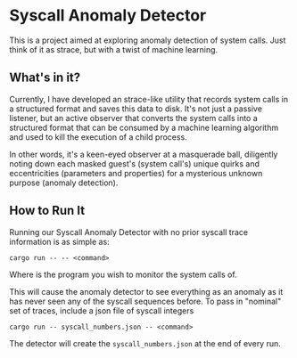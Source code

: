# Syscall Anomaly Detector

 This is a project aimed at exploring anomaly detection of system calls. Just think of it as strace, but with a twist of machine learning.

## What's in it?
Currently, I have developed an strace-like utility that records system calls in a structured format and saves this data to disk. It's not just a passive listener, but an active observer that converts the system calls into a structured format that can be consumed by a machine learning algorithm and used to kill the execution of a child process.

In other words, it's a keen-eyed observer at a masquerade ball, diligently noting down each masked guest's (system call's) unique quirks and eccentricities (parameters and properties) for a mysterious unknown purpose (anomaly detection).

## How to Run It

Running our Syscall Anomaly Detector with no prior syscall trace information is as simple as:

```shell
cargo run -- -- <command>
```

Where <command> is the program you wish to monitor the system calls of.

This will cause the anomaly detector to see everything as an anomaly as it has never seen any of the syscall sequences before. To pass in "nominal" set of traces,
include a json file of syscall integers

```shell
cargo run -- syscall_numbers.json -- <command>
```

The detector will create the `syscall_numbers.json` at the end of every run.

